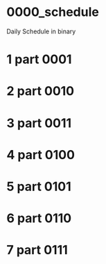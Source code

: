 # 0000_schedule
Daily Schedule in binary
# 1 part 0001
# 2 part 0010
# 3 part 0011
# 4 part 0100
# 5 part 0101
# 6 part 0110
# 7 part 0111
